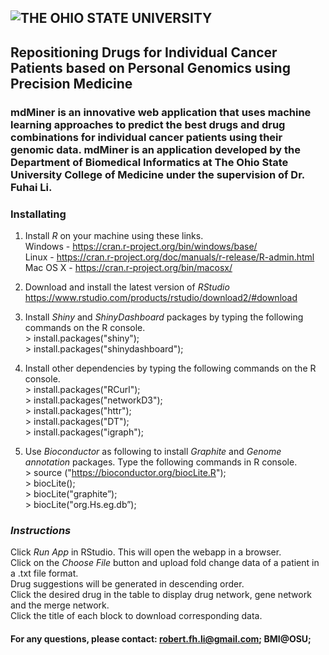 ## <img src="https://www.osu.edu/assets/site/images/osu-logo.png" alt="THE OHIO STATE UNIVERSITY">
## Repositioning Drugs for Individual Cancer Patients based on Personal Genomics using Precision Medicine

### mdMiner is an innovative web application that uses machine learning approaches to predict the best drugs and drug combinations for individual cancer patients using their genomic data. mdMiner is an application developed by the Department of Biomedical Informatics at The Ohio State University College of Medicine under the supervision of Dr. Fuhai Li. 

 
### **Installating**  
1) Install *R* on your machine using these links.  
Windows - https://cran.r-project.org/bin/windows/base/  
Linux - https://cran.r-project.org/doc/manuals/r-release/R-admin.html  
Mac OS X - https://cran.r-project.org/bin/macosx/

2) Download and install the latest version of *RStudio*  
https://www.rstudio.com/products/rstudio/download2/#download 

3) Install *Shiny* and *ShinyDashboard* packages by typing the following commands on the R console.  
\> install.packages("shiny");  
\> install.packages("shinydashboard");  

4) Install other dependencies by typing the following commands on the R console.  
\> install.packages("RCurl");  
\> install.packages("networkD3");  
\> install.packages("httr");  
\> install.packages("DT");  
\> install.packages("igraph");

5) Use *Bioconductor* as following to install *Graphite* and *Genome annotation* packages. Type the following commands in R console.   
\> source ("https://bioconductor.org/biocLite.R");  
\> biocLite();  
\> biocLite("graphite”);  
\> biocLite("org.Hs.eg.db”);  

### *Instructions*  
Click *Run App* in RStudio. This will open the webapp in a browser.  
Click on the *Choose File* button and upload fold change data of a patient in a .txt file format.  
Drug suggestions will be generated in descending order.  
Click the desired drug  in the table to display drug network, gene network and the merge network.  
Click the title of each block to download corresponding data.  

#### For any questions, please contact: robert.fh.li@gmail.com; BMI@OSU;
